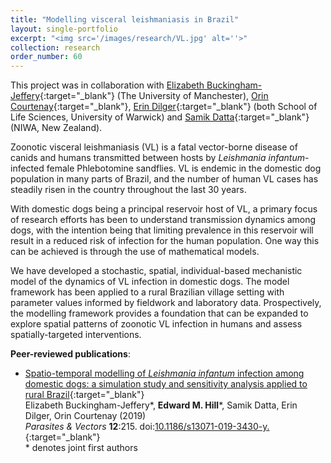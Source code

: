 ```yaml
---
title: "Modelling visceral leishmaniasis in Brazil"
layout: single-portfolio
excerpt: "<img src='/images/research/VL.jpg' alt=''>"
collection: research
order_number: 60
---
```


[EBJ_link]: https://ebucksjeff.github.io
[OC_link]: https://warwick.ac.uk/fac/sci/lifesci/people/ocourtenay/
[ED_link]: https://warwick.ac.uk/fac/sci/lifesci/people/edilger/
[SD_link]: https://warwick.ac.uk/fac/cross_fac/wider/personel/samikdatta/

This project was in collaboration with [Elizabeth Buckingham-Jeffery][EBJ_link]{:target="_blank"} (The University of Manchester), [Orin Courtenay][OC_link]{:target="_blank"}, [Erin Dilger][ED_link]{:target="_blank"} (both School of Life Sciences, University of Warwick) and [Samik Datta][SD_link]{:target="_blank"} (NIWA, New Zealand).

Zoonotic visceral leishmaniasis (VL) is a fatal vector-borne disease of canids and humans transmitted between hosts by *Leishmania infantum*-infected female Phlebotomine sandflies. VL is endemic in the domestic dog population in many parts of Brazil, and the number of human VL cases has steadily risen in the country throughout the last 30 years.

With domestic dogs being a principal reservoir host of VL, a primary focus of research efforts has been to understand transmission dynamics among dogs, with the intention being that limiting prevalence in this reservoir will result in a reduced risk of infection for the human population. One way this can be achieved is through the use of mathematical models.

We have developed a stochastic, spatial, individual-based mechanistic model of the dynamics of VL infection in domestic dogs. The model framework has been applied to a rural Brazilian village setting with parameter values informed by fieldwork and laboratory data. Prospectively, the modelling framework provides a foundation that can be expanded to explore spatial patterns of zoonotic VL infection in humans and assess spatially-targeted interventions.

**Peer-reviewed publications**:

* [Spatio-temporal modelling of *Leishmania infantum* infection among domestic dogs: a simulation study and sensitivity analysis applied to rural Brazil][VL_paper]{:target="_blank"}<br/>
Elizabeth Buckingham-Jeffery\*, **Edward M. Hill**\*, Samik Datta, Erin Dilger, Orin Courtenay (2019)<br/>
*Parasites & Vectors* **12**:215. doi:[10.1186/s13071-019-3430-y.][VL_doi]{:target="_blank"}<br/>
\* denotes joint first authors

[VL_paper]: https://parasitesandvectors.biomedcentral.com/articles/10.1186/s13071-019-3430-y
[VL_doi]: https://doi.org/10.1186/s13071-019-3430-y
